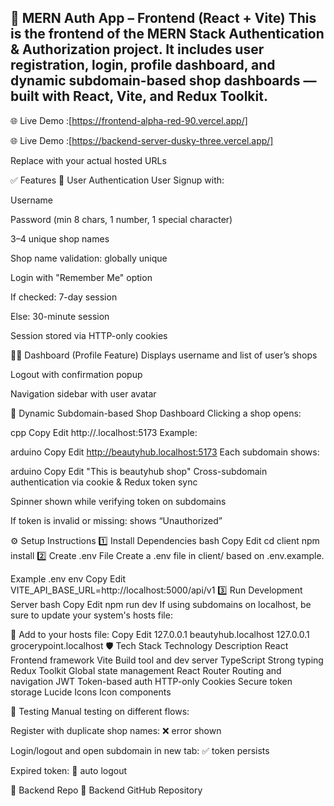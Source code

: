 🚀 MERN Auth App – Frontend (React + Vite)
This is the frontend of the MERN Stack Authentication & Authorization project. It includes user registration, login, profile dashboard, and dynamic subdomain-based shop dashboards — built with React, Vite, and Redux Toolkit.
---
🌐 Live Demo :[https://frontend-alpha-red-90.vercel.app/]

🌐 Live Demo :[https://backend-server-dusky-three.vercel.app/]

Replace with your actual hosted URLs

✅ Features
👤 User Authentication
User Signup with:

Username

Password (min 8 chars, 1 number, 1 special character)

3–4 unique shop names

Shop name validation: globally unique

Login with "Remember Me" option

If checked: 7-day session

Else: 30-minute session

Session stored via HTTP-only cookies

🧑‍💻 Dashboard (Profile Feature)
Displays username and list of user’s shops

Logout with confirmation popup

Navigation sidebar with user avatar

🏪 Dynamic Subdomain-based Shop Dashboard
Clicking a shop opens:

cpp
Copy
Edit
http://<shopname>.localhost:5173
Example:

arduino
Copy
Edit
http://beautyhub.localhost:5173
Each subdomain shows:

arduino
Copy
Edit
"This is beautyhub shop"
Cross-subdomain authentication via cookie & Redux token sync

Spinner shown while verifying token on subdomains

If token is invalid or missing: shows “Unauthorized”

⚙️ Setup Instructions
1️⃣ Install Dependencies
bash
Copy
Edit
cd client
npm install
2️⃣ Create .env File
Create a .env file in client/ based on .env.example.

Example .env
env
Copy
Edit
VITE_API_BASE_URL=http://localhost:5000/api/v1
3️⃣ Run Development Server
bash
Copy
Edit
npm run dev
If using subdomains on localhost, be sure to update your system's hosts file:

🧠 Add to your hosts file:
Copy
Edit
127.0.0.1 beautyhub.localhost
127.0.0.1 grocerypoint.localhost
🛡️ Tech Stack
Technology	Description
React	Frontend framework
Vite	Build tool and dev server
TypeScript	Strong typing
Redux Toolkit	Global state management
React Router	Routing and navigation
JWT	Token-based auth
HTTP-only Cookies	Secure token storage
Lucide Icons	Icon components

🧪 Testing
Manual testing on different flows:

Register with duplicate shop names: ❌ error shown

Login/logout and open subdomain in new tab: ✅ token persists

Expired token: 🔐 auto logout

📂 Backend Repo
🔗 Backend GitHub Repository


